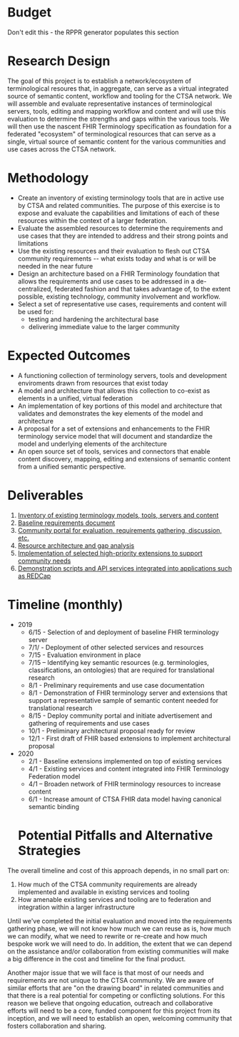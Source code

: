 # Budget
Don't edit this - the RPPR generator populates this section

# Research Design
The goal of this project is to establish a network/ecosystem of terminological resoures that, in aggregate, can serve as
a virtual integrated source of semantic content, workflow and tooling for the CTSA network.  We will assemble and evaluate 
representative instances of terminological servers, tools, editing and mapping workflow and content and will use this 
evaluation to determine the strengths and gaps within the various tools.  We will then use the nascent FHIR Terminology
specification as foundation for a federated "ecosystem" of terminological resources that can serve as a single, virtual source
of semantic content for the various communities and use cases across the CTSA network.

 
# Methodology
* Create an inventory of existing terminology tools that are in active use by CTSA and related communities.  The purpose
of this exercise is to expose and evaluate the capabilities and limitations of each of these resources within the context
of a larger federation.
* Evaluate the assembled resources to determine the requirements and use cases that they are intended to address and their strong
points and limitations
* Use the existing resources and their evaluation to flesh out CTSA community requirements -- what exists today and what is
or will be needed in the near future
* Design an architecture based on a FHIR Terminology foundation that allows the requirements and use cases to be addressed
in a de-centralized, federated fashion and that takes advantage of, to the extent possible, existing technology, community 
involvement and workflow.
* Select a set of representative use cases, requirements and content will be used for:
   * testing and hardening the architectural base
   * delivering immediate value to the larger community
   
# Expected Outcomes
* A functioning collection of terminology servers, tools and development enviroments drawn from resources that exist today
* A model and architecture that allows this collection to co-exist as elements in a unified, virtual federation
* An implementation of key portions of this model and architecture that validates and demonstrates the key elements of the
model and architecture
* A proposal for a set of extensions and enhancements to the FHIR terminology service model that will document and 
standardize the model and underlying elements of the architecture
* An open source set of tools, services and connectors that enable content discovery, mapping, editing and extensions of
semantic content from a unified semantic perspective.

# Deliverables
1) [Inventory of existing terminology models, tools, servers and content](https://github.com/hot-fhir/server/milestone/6)
2) [Baseline requirements document](https://github.com/hot-fhir/server/milestone/7)
3) [Community portal for evaluation, requirements gathering, discussion, etc.]((https://github.com/HOT-FHIR/server/milestone/3))
4) [Resource architecture and gap analysis](https://github.com/hot-fhir/server/milestone/8)
5) [Implementation of selected high-priority extensions to support community needs](https://github.com/HOT-FHIR/server/milestone/4)
6) [Demonstration scripts and API services integrated into applications such as REDCap](https://github.com/HOT-FHIR/server/milestone/5)

# Timeline (monthly)
* 2019
  * 6/15 - Selection of and deployment of baseline FHIR terminology server
  * 7/1/ - Deployment of other selected services and resources
  * 7/15 - Evaluation environment in place
  * 7/15 – Identifying key semantic resources (e.g. terminologies, classifications, an ontologies) that are required for translational research
  * 8/1  - Preliminary requirements and use case documentation
  * 8/1  - Demonstration of FHIR terminology server and extensions that support a representative sample of semantic content needed for translational research
  * 8/15 - Deploy community portal and initiate advertisement and gathering of requirements and use cases
  * 10/1 - Preliminary architectural proposal ready for review
  * 12/1 - First draft of FHIR based extensions to implement architectural proposal
* 2020
    * 2/1 - Baseline extensions implemented on top of existing services
    * 4/1 - Existing services and content integrated into FHIR Terminology Federation model
    * 4/1 – Broaden network of FHIR terminology resources to increase content
    * 6/1 -  Increase amount of CTSA FHIR data model having canonical semantic binding
    # Potential Pitfalls and Alternative Strategies
The overall timeline and cost of this approach depends, in no small part on:
1) How much of the CTSA community requirements are already implemented and available in existing services and tooling
2) How amenable existing services and tooling are to federation and integration within a larger infrastructure

Until we've completed the initial evaluation and moved into the requirements gathering phase, we will not know how much we can
reuse as is, how much we can modify, what we need to rewrite or re-create and how much bespoke work we will need to do.  In addition,
the extent that we can depend on the assistance and/or collaboration from existing communities will make a big difference in the
cost and timeline for the final product.

Another major issue that we will face is that most of our needs and requirements are not unique to the CTSA community.  We are 
aware of similar efforts that are "on the drawing board" in related communities and that there is a real potential for competing
or conflicting solutions.  For this reason we believe that ongoing education, outreach and collaborative efforts will need to
be a core, funded component for this project from its inception, and we will need to establish an open, welcoming community that
fosters collaboration and sharing.
